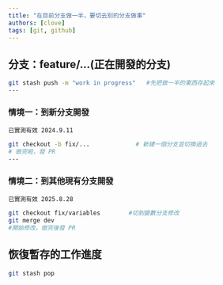 ```yaml
---
title: "在目前分支做一半，要切去別的分支做事"
authors: [clove]
tags: [git, github]
---
```


## 分支：feature/...(正在開發的分支)
```bash
git stash push -m "work in progress"   #先把做一半的東西存起來
---
```

### 情境一：到新分支開發 
`已實測有效 2024.9.11`

```bash
git checkout -b fix/...             # 新建一個分支並切換過去
# 做完啦，發 PR
---
```

### 情境二：到其他現有分支開發 
`已實測有效 2025.8.28`

```bash
git checkout fix/variables        #切到變數分支修改
git merge dev
#開始修改，做完後發 PR 
```

## 恢復暫存的工作進度
```bash
git stash pop
```